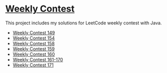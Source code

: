 # [Weekly Contest](https://leetcode.com/contest/)
This project includes my solutions for LeetCode weekly contest with Java.

- [Weekly Contest 149](https://github.com/wayne1116/LeetCode/tree/master/Weekly%20Contest/Weekly%20Contest%20149)  
- [Weekly Contest 154](https://github.com/wayne1116/LeetCode/tree/master/Weekly%20Contest/Weekly%20Contest%20154)
- [Weekly Contest 158](https://github.com/wayne1116/LeetCode/tree/master/Weekly%20Contest/Weekly%20Contest%20158)
- [Weekly Contest 159](https://github.com/wayne1116/LeetCode/tree/master/Weekly%20Contest/Weekly%20Contest%20159)
- [Weekly Contest 160](https://github.com/wayne1116/LeetCode/tree/master/Weekly%20Contest/Weekly%20Contest%20160)
- [Weekly Contest 161-170](https://github.com/wayne1116/LeetCode/tree/master/Weekly%20Contest/Weekly%20Contest(161-170))
- [Weekly Contest 171](https://github.com/wayne1116/LeetCode/tree/master/Weekly%20Contest/Weekly%20Contest%20171)
